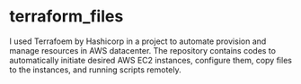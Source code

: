 # terraform_files

I used Terrafoem by Hashicorp in a project to automate provision and manage resources in AWS datacenter.
The repository contains codes to automatically initiate desired AWS EC2 instances, configure them, copy files to the instances, and running scripts remotely.
